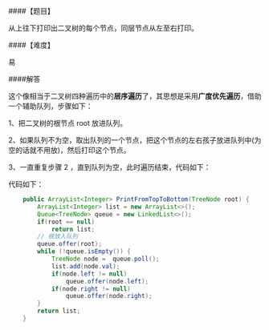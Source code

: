 ####【题目】

从上往下打印出二叉树的每个节点，同层节点从左至右打印。

####【难度】

易

####解答

这个像相当于二叉树四种遍历中的**层序遍历**了，其思想是采用**广度优先遍历**，借助一个辅助队列，步骤如下：


1、把二叉树的根节点 root 放进队列。

2、如果队列不为空，取出队列的一个节点，把这个节点的左右孩子放进队列中(为空的话就不用放)，然后打印这个节点。

3、一直重复步骤 2 ，直到队列为空，此时遍历结束，代码如下：




代码如下：

```java
    public ArrayList<Integer> PrintFromTopToBottom(TreeNode root) {
        ArrayList<Integer> list = new ArrayList<>();
        Queue<TreeNode> queue = new LinkedList<>();
        if(root == null)
            return list;
        // 根放入队列
        queue.offer(root);
        while (!queue.isEmpty()) {
            TreeNode node =  queue.poll();
            list.add(node.val);
            if(node.left != null)
                queue.offer(node.left);
            if(node.right != null)
                queue.offer(node.right);
        }
        return list;
    }
```





